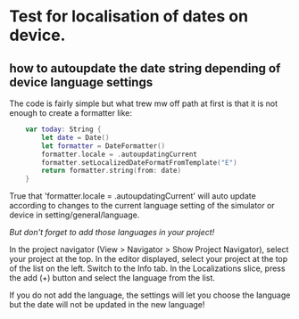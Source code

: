 # Test for localisation of dates on device.  

## how to autoupdate the date string depending of device language settings

The code is fairly simple but what trew mw off path at first is that it is not enough to create a formatter like:
```swift
	var today: String {
		let date = Date()
		let formatter = DateFormatter()
		formatter.locale = .autoupdatingCurrent
		formatter.setLocalizedDateFormatFromTemplate("E")
		return formatter.string(from: date)
	}
```
True that 'formatter.locale = .autoupdatingCurrent' will auto update according to changes to the current language setting of the simulator or device in setting/general/language.

*But don't forget to add those languages in your project!*

In the project navigator (View > Navigator > Show Project Navigator), select your project at the top.
In the editor displayed, select your project at the top of the list on the left.
Switch to the Info tab.
In the Localizations slice, press the add (+) button and select the language from the list.

If you do not add the language, the settings will let you choose the language but the date will not be updated in the new language!




